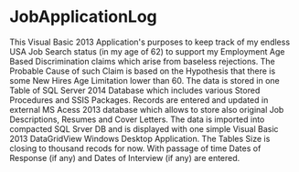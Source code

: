 # JobApplicationLog
This Visual Basic 2013 Application's purposes to keep track of my endless USA Job Search status (in my age of 62)
to support my Employment Age Based Discrimination claims which arise from baseless rejections. 
The Probable Cause of such Claim is based on the Hypothesis that there is some New Hires Age Limitation lower than 60.
The data is stored in one Table of SQL Server 2014 Database which includes various Stored Procedures and SSIS Packages. 
Records are entered and updated in external MS Acess 2013 database which allows to store also original Job Descriptions, Resumes and Cover Letters. 
The data is imported into compacted SQL Srver DB and is displayed with one simple Visual Basic 2013 DataGridView
Windows Desktop Application.
The Tables Size is closing to thousand recods for now.
With passage of time Dates of Response (if any) and Dates of Interview (if any) are entered.



